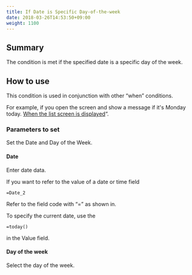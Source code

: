 ```yaml
---
title: If Date is Specific Day-of-the-week
date: 2018-03-26T14:53:50+09:00
weight: 1100
---
```

## Summary

The condition is met if the specified date is a specific day of the week.

## How to use

This condition is used in conjunction with other “when” conditions.

For example, if you open the screen and show a message if it's Monday today. [When the list screen is displayed](../../condition_event/when_record_list_show)“.

### Parameters to set

Set the Date and Day of the Week.

#### Date

Enter date data.

If you want to refer to the value of a date or time field

```
=Date_2
```

Refer to the field code with “=” as shown in.

To specify the current date, use the

```
=today()
```

in the Value field.

#### Day of the week

Select the day of the week.
